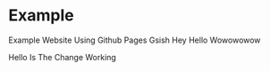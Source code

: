 # Example
Example Website Using Github Pages
Gsish
Hey Hello Wowowowow

Hello Is The Change Working
